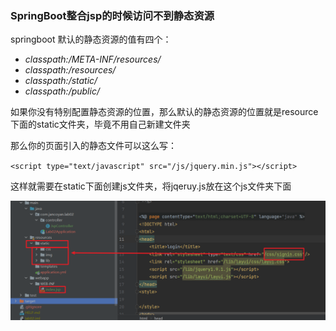 ### SpringBoot整合jsp的时候访问不到静态资源

springboot 默认的静态资源的值有四个：

- *classpath:/META-INF/resources/*
- *classpath:/resources/*
- *classpath:/static/*
- *classpath:/public/*

如果你没有特别配置静态资源的位置，那么默认的静态资源的位置就是resource 下面的static文件夹，毕竟不用自己新建文件夹

那么你的页面引入的静态文件可以这么写：

` <script type="text/javascript" src="/js/jquery.min.js"></script> `

这样就需要在static下面创建js文件夹，将jqeruy.js放在这个js文件夹下面

![image-20210523141031182](assets/image-20210523141031182.png)